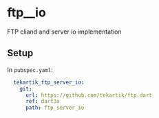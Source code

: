 # ftp__io

FTP cliand and server io implementation

## Setup

In `pubspec.yaml`:

```yaml
  tekartik_ftp_server_io:
    git:
      url: https://github.com/tekartik/ftp.dart
      ref: dart3a
      path: ftp_server_io
```